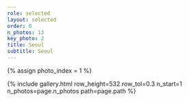 ```yaml
---
role: selected
layout: selected
order: 0
n_photos: 13
key_photo: 2
title: Seoul
subtitle: Seoul
---
```


{% assign photo_index = 1 %}

{% include gallery.html row_height=532 row_tol=0.3 n_start=1 n_photos=page.n_photos path=page.path %}